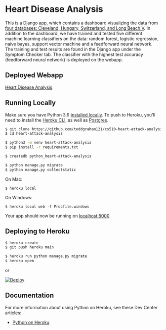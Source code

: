# Heart Disease Analysis

This is a Django app, which contains a dashboard visualizing the data from [four databases: Cleveland, Hungary, Switzerland, and Long Beach V](https://www.kaggle.com/johnsmith88/heart-disease-dataset). In addition to the dashboard, we have trained and tested five different machine learning classifiers on the data: random forest, logistic regression, naive bayes, support vector machine and a feedforward neural network. The training and test results are found in the Django app under the Symptom Checker tab. The classifier with the highest test accuracy (feedforward neural network) is deployed on the webapp. 

## Deployed Webapp

[Heart Disease Analysis](https://heart-attack-analysis.herokuapp.com/)

## Running Locally

Make sure you have Python 3.9 [installed locally](https://docs.python-guide.org/starting/installation/). To push to Heroku, you'll need to install the [Heroku CLI](https://devcenter.heroku.com/articles/heroku-cli), as well as [Postgres](https://devcenter.heroku.com/articles/heroku-postgresql#local-setup).

```sh
$ git clone https://github.com/toddgraham121/cs510-heart-attack-analysis/
$ cd heart-attack-analysis

$ python3 -m venv heart-attack-analysis
$ pip install -r requirements.txt

$ createdb python_heart-attack-analysis

$ python manage.py migrate
$ python manage.py collectstatic
```
On Mac:
```
$ heroku local
```
On Windows:
```
$ heroku local web -f Procfile.windows
```

Your app should now be running on [localhost:5000](http://localhost:5000/).

## Deploying to Heroku

```sh
$ heroku create
$ git push heroku main

$ heroku run python manage.py migrate
$ heroku open
```
or

[![Deploy](https://www.herokucdn.com/deploy/button.svg)](https://heroku.com/deploy)

## Documentation

For more information about using Python on Heroku, see these Dev Center articles:

- [Python on Heroku](https://devcenter.heroku.com/categories/python)

